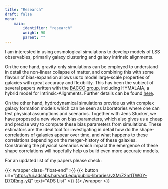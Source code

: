 ```yaml
---
title: "Research"
draft: false
menu:
    main:
        identifier: "research"
        weight: 90
        parent: ""
---
```


I am interested in using cosmological simulations to develop models of LSS observables, primarily galaxy clustering and galaxy intrinsic alignments.

On the one hand, gravity-only simulations can be employed to understand in detail the non-linear collapse of matter, and combining this with some flavour of bias-expansion allows us to model large-scale properties of galaxies with great accuracy and flexibility. This has been the subject of several papers written with the [BACCO group](https://bacco.dipc.org/), including HYMALAIA, a hybrid model for Intrinsic-Alignments. Further details can be found [here](/research/hybrid-models).

On the other hand, hydrodynamical simulations provide us with complex galaxy formation models which can be seen as laboratories where one can test physical assumptions and scenarios. Together with Jens Stucker, we have proposed a new view on bias-parameters, which also gives us a cheap and precise way to compute these bias parameters from simulations. These estimators are the ideal tool for investigating in detail how do the shape-correlations of galaxies appear over time, and what happens to these correlations depending on the merger-history of these galaxies. Constraining the physical scenarios which impact the emergence of these shape correlations will hopefully help us build even more accurate models.

For an updated list of my papers please check:

{{< wrapper class="float-end" >}}
{{< button url="https://ui.adsabs.harvard.edu/public-libraries/vXMrZ2m1TWGY-D7ORmg-yQ" text="ADS List" >}}
{{< /wrapper >}}

